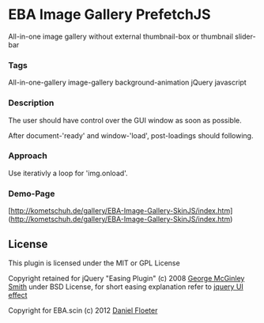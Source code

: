 EBA Image Gallery PrefetchJS
========================

All-in-one image gallery without external thumbnail-box or thumbnail slider-bar

### Tags

All-in-one-gallery image-gallery background-animation jQuery javascript

### Description

The user should have control over the GUI window as soon as possible.

After document-'ready' and window-'load', post-loadings should following.

### Approach

Use iterativly a loop for 'img.onload'.

### Demo-Page

[http://kometschuh.de/gallery/EBA-Image-Gallery-SkinJS/index.htm] (http://kometschuh.de/gallery/EBA-Image-Gallery-SkinJS/index.htm)

## License

This plugin is licensed under the MIT or GPL License

Copyright retained for jQuery "Easing Plugin" (c) 2008 [George McGinley Smith](http://gsgd.co.uk/sandbox/jquery/easing/) under BSD License, 
for short easing explanation refer to [jquery UI effect](http://jqueryui.com/demos/effect/#easing)

Copyright for EBA.scin (c) 2012 [Daniel Floeter](http://www.kometschuh.de)
